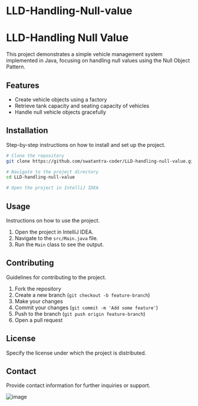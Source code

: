 # LLD-Handling-Null-value
# LLD-Handling Null Value

This project demonstrates a simple vehicle management system implemented in Java, focusing on handling null values using the Null Object Pattern.

## Features

- Create vehicle objects using a factory
- Retrieve tank capacity and seating capacity of vehicles
- Handle null vehicle objects gracefully

## Installation

Step-by-step instructions on how to install and set up the project.

```bash
# Clone the repository
git clone https://github.com/swatantra-coder/LLD-handling-null-value.git

# Navigate to the project directory
cd LLD-handling-null-value

# Open the project in IntelliJ IDEA
```

## Usage

Instructions on how to use the project.

1. Open the project in IntelliJ IDEA.
2. Navigate to the `src/Main.java` file.
3. Run the `Main` class to see the output.

## Contributing

Guidelines for contributing to the project.

1. Fork the repository
2. Create a new branch (`git checkout -b feature-branch`)
3. Make your changes
4. Commit your changes (`git commit -m 'Add some feature'`)
5. Push to the branch (`git push origin feature-branch`)
6. Open a pull request

## License

Specify the license under which the project is distributed.

## Contact

Provide contact information for further inquiries or support.


![image](https://github.com/user-attachments/assets/65d054f8-fdea-458d-9b42-138ce44efc09)
